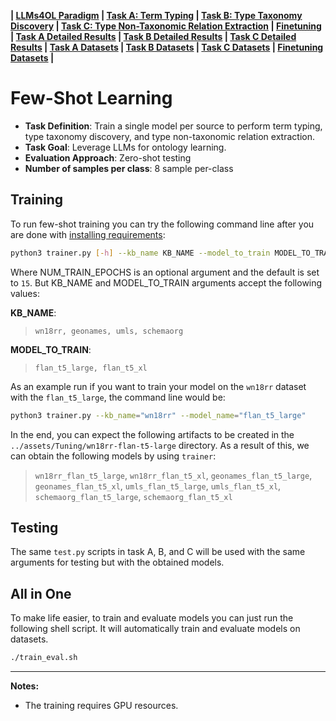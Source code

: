 
**| [LLMs4OL Paradigm](../README.md#llms4ol-paradigm) | [Task A: Term Typing](../TaskA/README.md) | [Task B: Type Taxonomy Discovery](../TaskB/README.md) | [Task C: Type Non-Taxonomic Relation Extraction](../TaskC/README.md) | [Finetuning](../tuning/README.md) | [Task A Detailed Results](../TaskA/results/readme.md) | [Task B Detailed Results](../TaskB/results/readme.md) | [Task C Detailed Results](../TaskC/results/readme.md) | [Task A Datasets](../datasets/TaskA/README.md) | [Task B Datasets](../datasets/TaskB/README.md) | [Task C Datasets](../datasets/TaskC/README.md) | [Finetuning Datasets](../datasets/Tuning/README.md) |**

# Few-Shot Learning

- **Task Definition**: Train a single model per source to perform term typing, type taxonomy discovery, and type non-taxonomic relation extraction.
- **Task Goal**: Leverage LLMs for ontology learning.
- **Evaluation Approach**: Zero-shot testing
- **Number of samples per class**: 8 sample per-class

## Training

To run few-shot training you can try the following command line after you are done with [installing requirements](../README.md#requirements):

```bash
python3 trainer.py [-h] --kb_name KB_NAME --model_to_train MODEL_TO_TRAIN [--num_train_epochs NUM_TRAIN_EPOCHS]
```

Where NUM_TRAIN_EPOCHS is an optional argument and the default is set to `15`. But KB_NAME and MODEL_TO_TRAIN arguments accept the following values:

**KB_NAME**:
> ```wn18rr, geonames, umls, schemaorg```

**MODEL_TO_TRAIN**: 
> ```flan_t5_large, flan_t5_xl```

As an example run if you want to train your model on the `wn18rr` dataset with the `flan_t5_large`, the command line would be:

```bash
python3 trainer.py --kb_name="wn18rr" --model_name="flan_t5_large"
```
In the end, you can expect the following artifacts to be created in the `../assets/Tuning/wn18rr-flan-t5-large` directory. As a result of this, we can obtain the following models by using `trainer`:

> `wn18rr_flan_t5_large`, `wn18rr_flan_t5_xl`, `geonames_flan_t5_large`, `geonames_flan_t5_xl`, `umls_flan_t5_large`, `umls_flan_t5_xl`, `schemaorg_flan_t5_large`, `schemaorg_flan_t5_xl`

## Testing

The same `test.py` scripts in task A, B, and C will be used with the same arguments for testing but with the obtained models.

## All in One
To make life easier, to train and evaluate models you can just run the following shell script. It will automatically train and evaluate models on datasets.
```bash
./train_eval.sh
```
---- 

**Notes:**
- The training requires GPU resources.
